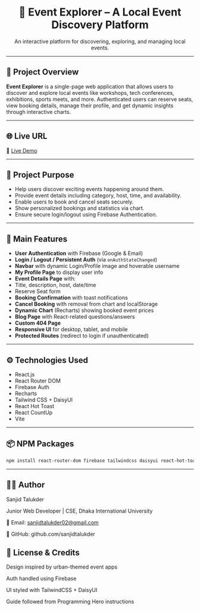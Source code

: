 <div align="center">
  <h1>🎉 Event Explorer – A Local Event Discovery Platform</h1>
  <p>An interactive platform for discovering, exploring, and managing local events.</p>
<!--   <img src="https://i.ibb.co/Qr5wPRk/event-explorer-banner.png" alt="Event Explorer Screenshot" width="80%" /> -->
</div>

---

## 📌 Project Overview

**Event Explorer** is a single-page web application that allows users to discover and explore local events like workshops, tech conferences, exhibitions, sports meets, and more. Authenticated users can reserve seats, view booking details, manage their profile, and get dynamic insights through interactive charts.

---

## 🌐 Live URL

🔗 [Live Demo ](https://storied-dasik-18b069.netlify.app/)

---

## 🎯 Project Purpose

- Help users discover exciting events happening around them.
- Provide event details including category, host, time, and availability.
- Enable users to book and cancel seats securely.
- Show personalized bookings and statistics via chart.
- Ensure secure login/logout using Firebase Authentication.

---

## 🧪 Main Features

-  **User Authentication** with Firebase (Google & Email)
-  **Login / Logout / Persistent Auth** (via `onAuthStateChanged`)
-  **Navbar** with dynamic Login/Profile image and hoverable username
-  **My Profile Page** to display user info
-  **Event Details Page** with:
  - Title, description, host, date/time
  - Reserve Seat form
-  **Booking Confirmation** with toast notifications
-  **Cancel Booking** with removal from chart and localStorage
-  **Dynamic Chart** (Recharts) showing booked event prices
-  **Blog Page** with React-related questions/answers
-  **Custom 404 Page**
-  **Responsive UI** for desktop, tablet, and mobile
-  **Protected Routes** (redirect to login if unauthenticated)

---

## ⚙️ Technologies Used

- React.js
- React Router DOM
- Firebase Auth
- Recharts
- Tailwind CSS + DaisyUI
- React Hot Toast
- React CountUp
- Vite

---

## 📦 NPM Packages

```bash
npm install react-router-dom firebase tailwindcss daisyui react-hot-toast recharts react-countup
```
---

## 🙋‍♂️ Author
Sanjid Talukder

Junior Web Developer | CSE, Dhaka International University

📧 Email: sanjidtalukder02@gmail.com

🔗 GitHub: github.com/sanjidtalukder


## 📝 License & Credits
Design inspired by urban-themed event apps

Auth handled using Firebase

UI styled with TailwindCSS + DaisyUI

Guide followed from Programming Hero instructions
